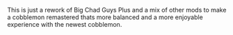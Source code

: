 This is just a rework of Big Chad Guys Plus and a mix of other mods to make a cobblemon remastered thats more balanced and a more enjoyable experience with the newest cobblemon.
